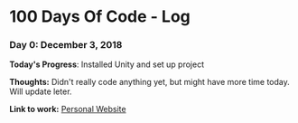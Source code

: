 # 100 Days Of Code - Log

### Day 0: December 3, 2018

**Today's Progress**: Installed Unity and set up project

**Thoughts:** Didn't really code anything yet, but might have more time today. Will update leter.

**Link to work:** [Personal Website](http://www.nfollmer.com)
